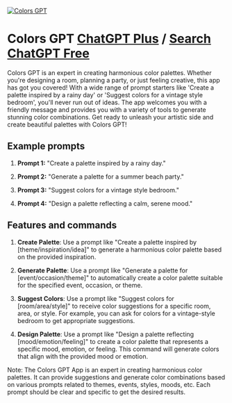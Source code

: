 
[![Colors GPT](https://files.oaiusercontent.com/file-Ot5RKQJDClWJLolyukX7wydM?se=2123-10-19T20%3A30%3A21Z&sp=r&sv=2021-08-06&sr=b&rscc=max-age%3D31536000%2C%20immutable&rscd=attachment%3B%20filename%3D4b8e8102-6f77-460f-87b8-3e3167eebae4.png&sig=ssVWAaohyQHaeDBpXjMsR5NyS8l4vd8g7wl8VjUscMI%3D)](https://chat.openai.com/g/g-4A7fYsmeZ-colors-gpt)

# Colors GPT [ChatGPT Plus](https://chat.openai.com/g/g-4A7fYsmeZ-colors-gpt) / [Search ChatGPT Free](https://gptcall.net/index.html#/?search=Colors%20GPT)

Colors GPT is an expert in creating harmonious color palettes. Whether you're designing a room, planning a party, or just feeling creative, this app has got you covered! With a wide range of prompt starters like 'Create a palette inspired by a rainy day' or 'Suggest colors for a vintage style bedroom', you'll never run out of ideas. The app welcomes you with a friendly message and provides you with a variety of tools to generate stunning color combinations. Get ready to unleash your artistic side and create beautiful palettes with Colors GPT!

## Example prompts

1. **Prompt 1:** "Create a palette inspired by a rainy day."

2. **Prompt 2:** "Generate a palette for a summer beach party."

3. **Prompt 3:** "Suggest colors for a vintage style bedroom."

4. **Prompt 4:** "Design a palette reflecting a calm, serene mood."

## Features and commands

1. **Create Palette**: Use a prompt like "Create a palette inspired by [theme/inspiration/idea]" to generate a harmonious color palette based on the provided inspiration.

2. **Generate Palette**: Use a prompt like "Generate a palette for [event/occasion/theme]" to automatically create a color palette suitable for the specified event, occasion, or theme.

3. **Suggest Colors**: Use a prompt like "Suggest colors for [room/area/style]" to receive color suggestions for a specific room, area, or style. For example, you can ask for colors for a vintage-style bedroom to get appropriate suggestions.

4. **Design Palette**: Use a prompt like "Design a palette reflecting [mood/emotion/feeling]" to create a color palette that represents a specific mood, emotion, or feeling. This command will generate colors that align with the provided mood or emotion.

Note: The Colors GPT App is an expert in creating harmonious color palettes. It can provide suggestions and generate color combinations based on various prompts related to themes, events, styles, moods, etc. Each prompt should be clear and specific to get the desired results.



